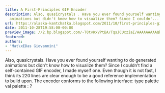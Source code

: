 ```yaml
---
title: A First-Principles GIF Encoder
description: Also, quasicrystals . Have you ever found yourself wanting to do generated
  animations but didn't know how to visualize them? Since I couldn'...
url: https://alaska-kamtchatka.blogspot.com/2011/10/first-principles-gif-encoder.html
date: 2011-10-28T19:58:00-00:00
preview_image: //2.bp.blogspot.com/-T0tvKxVPtBA/TqsJCUxziaI/AAAAAAAAAQk/JvmSxw0GNac/w1200-h630-p-k-no-nu/quasicrystal.gif
featured:
authors:
- "Mat\xEDas Giovannini"
---
```


Also, quasicrystals. Have you ever found yourself wanting to do generated animations but didn't know how to visualize them? Since I couldn't find a self-contained GIF encoder, I made myself one. Even though it is not fast, I think its 220 lines are clear enough to be a good reference implementation to build upon. The encoder conforms to the following interface:
type palette
val palette : ?
